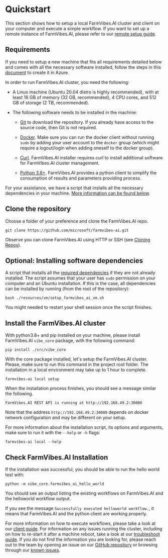 # Quickstart

This section shows how to setup a local FarmVibes.AI cluster and client on your
computer and execute a simple workflow. If you want to set up a remote
instance of FarmVibes.AI, please refer to our [remote setup guide](./AKS.md).

## Requirements

If you need to setup a new machine that fits all requirements detailed below and comes with all the
necessary software installed, follow the steps in this [document](./VM-SETUP.md)
to create it in Azure.

In order to run FarmVibes.AI cluster, you need the following:

* A Linux machine (Ubuntu 20.04 distro is highly recommended), with at least
16 GB of memory (32 GB, recommended), 4 CPU cores, and 512 GB of storage
(2 TB, recommended).

* The following software needs to be installed in the machine:

  * [Git](https://www.atlassian.com/git/tutorials/install-git#linux) to download
    the repository. If you already have access to the source code, then Git is
    not required.

  * [Docker](https://docs.docker.com/engine/install/ubuntu/). Make sure you can
    run the docker client without running `sudo` by adding your user account to
    the `docker` group (which might require a logout/login when adding oneself
    to the docker group).

  * [Curl](https://curl.se/). FarmVibes.AI installer requires curl to install
    additional software for FarmVibes.AI cluster management.

  * [Python 3.8+](https://www.python.org/downloads/). FarmVibes.AI provides
    a python client to simplify the consumption of results and parameters
    providing process.

For your assistance, we have a script that installs all the necessary dependencies in
your machine. [More information can be found below](#optional-installing-software-dependencies).

## Clone the repository

Choose a folder of your preference and clone the FarmVibes.AI repo.

```shell
git clone https://github.com/microsoft/farmvibes-ai.git
```

Observe you can clone FarmVibes.AI using HTTP or SSH (see [Cloning
Repos](https://docs.github.com/en/get-started/getting-started-with-git/about-remote-repositories)).

## Optional: Installing software dependencies

A script that installs all the [required dependencies](#requirements) if they are not already installed. The script
assumes that your user has `sudo` permission on your computer and an Ubuntu installation. If this is
the case, all dependencies can be installed by running (from the root of the repository):

```shell
bash ./resources/vm/setup_farmvibes_ai_vm.sh
```

You might needed to restart your shell session once the script finishes.

## Install the FarmVibes.AI cluster

With python3.8+ and pip installed on your machine, please install
FarmVibes.AI `vibe_core` package, with the following command:

```shell
pip install ./src/vibe_core
```

With the core package installed, let's setup the FarmVibes.AI cluster. Please, make sure
to run this command in the project root folder. The installation in a local environment
may take up to 1 hour to complete.

```shell
farmvibes-ai local setup
```

When the installation process finishes, you should see a message similar the
following.

```shell
FarmVibes.AI REST API is running at http://192.168.49.2:30000
```

Note that the address `http://192.168.49.2:30000` depends on docker network
configuration and may be different on your setup.

For more information about the installation script, its options and arguments, make sure
to run it with the `--help` or `-h` flags:

```shell
farmvibes-ai local --help
```

## Check FarmVibes.AI Installation

If the installation was successful, you should be able to run the hello world test with:

```shell
python -m vibe_core.farmvibes_ai_hello_world
```

You should see an output listing the existing workflows on FarmVibes.AI and the
helloworld workflow output.

If you see the message `Successfully executed helloworld workflow.`, it means
that FarmVibes.AI and the python client are working properly.

For more information on how to execute workflows, please take a look at our
[client guide](./CLIENT.md). For information on any issues running the cluster, including on
how to re-start it after a machine reboot, take a look at our [troubleshoot guide](./TROUBLESHOOTING.md).
If you do not find the information you are looking for, please reach out to the team by opening
an issue on our [GitHub repository](https://github.com/microsoft/farmvibes-ai/issues) or browsing
through our [known issues](https://github.com/microsoft/farmvibes-ai/labels/known%20issues).
